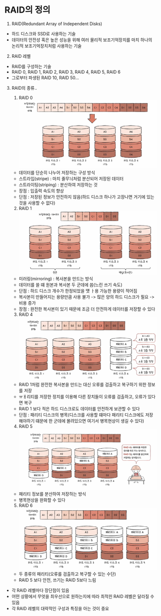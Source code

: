 # RAID의 정의

1) RAID(Redundant Array of Independent Disks)
- 하드 디스크와 SSD로 사용하는 기술
- 데이터의 안전성 혹은 높은 성능을 위해 여러 물리적 보조기억장치를 마치 하나의 논리적 보조기억장치처럼 사용하는 기술

2) RAID 레벨
- RAID를 구성하는 기술
- RAID 0, RAID 1, RAID 2, RAID 3, RAID 4, RAID 5, RAID 6
- 그로부터 파생된 RAID 10, RAID 50...

3) RAID의 종류..
    1. RAID 0
    ![alt text](../보조기억장치/image/image-11.png)
    - 데이터를 단순히 나누어 저장하는 구성 방식
    - 스트라입(stripe) : 마치 줄무늬처럼 분산되어 저장된 데이터
    - 스트라이팅(striping) : 분산하여 저장하는 것
    - 장점 : 입출력 속도의 향상
    - 단점 : 저장된 정보가 안전하지 않음(하드 디스크 하나가 고장나면 거기에 있는 것을 사용할 수 없다)

    2. RAID 1
    ![alt text](../보조기억장치/image/image-12.png)
    - 미러링(mirroring) : 복사본을 만드는 방식
    - 데이터를 쓸 떄 원본과 복사본 두 군데에 씀(느린 쓰기 속도)
    - 단점 : 하드 디스크 개수가 한정되었을 떗 ㅏ용 가능한 용량이 적어짐
    - 복사본이 만들어지는 용량만큼 사용 불가 -> 많은 양의 하드 디스크가 필요 -> 비용 증가
    - 장점 : 완전한 복사본이 있기 때문에 조금 더 안전하게 데이터를 저장할 수 있다
    
    3. RAID 4
    ![alt text](../보조기억장치/image/image-13.png)
    - RAID 1처럼 완전한 복사본을 만드는 대신 오류를 검출하고 복구하기 위한 정보를 저장
    - ㅠㅐ리티를 저장한 정치를 이용해 다른 장치들이 오류를 검출하고, 오류가 있다면 복구
    - RAID 1 보다 적은 하드 디스크로도 데이터를 안전하게 보관할 수 있다
    - 단점 : 패리티 디스크의 병목(디스크를 사용할 떄마다 패리티 디스크에도 저장해야하기 떄문에 한 군데에 몰려있으면 여기서 병목현상이 생길 수 있다)

    4. RAID 5
    ![alt text](../보조기억장치/image/image-14.png)
    - 패리티 정보를 분산하여 저장하는 방식
    - 병목현상을 완화할 수 있다

    5. RAID 6
    ![alt text](../보조기억장치/image/image-15.png)
    - 두 종류의 패리티(오류를 검출하고 복구할 수 있는 수단)
    - RAID 5 보다 안전, 쓰기는 RAID 5보다 느림

- 각 RAID 레벨마다 장단점이 있음
- 어떤 상황에서 무엇을 최우선으로 원하는지에 따라 최적읜 RAID 레벨은 달라질 수 있음
- 각 RAID 레벨의 대략적인 구성과 특징을 아는 것이 중요
